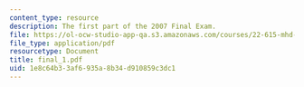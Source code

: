 ```yaml
---
content_type: resource
description: The first part of the 2007 Final Exam.
file: https://ol-ocw-studio-app-qa.s3.amazonaws.com/courses/22-615-mhd-theory-of-fusion-systems-spring-2007/1e8c64b33af6935a8b34d910859c3dc1_final_1.pdf
file_type: application/pdf
resourcetype: Document
title: final_1.pdf
uid: 1e8c64b3-3af6-935a-8b34-d910859c3dc1
---
```

